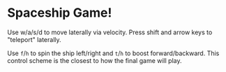 # Spaceship Game!

Use w/a/s/d to move laterally via velocity. Press shift and arrow keys to "teleport" laterally.

Use `f`/`h` to spin the ship left/right and `t`/`h` to boost forward/backward. This control scheme is the closest to how the final game will play.